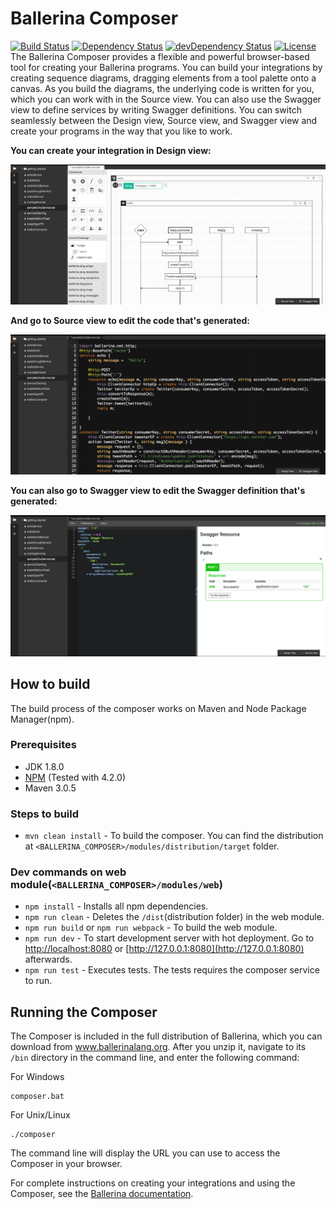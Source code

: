 # Ballerina Composer
[![Build Status](https://wso2.org/jenkins/job/ballerinalang/job/composer/badge/icon)](https://wso2.org/jenkins/job/ballerinalang/job/composer/)  [![Dependency Status](https://david-dm.org/ballerinalang/composer.svg)](https://david-dm.org/ballerinalang/composer)  [![devDependency Status](https://david-dm.org/ballerinalang/composer/dev-status.svg)](https://david-dm.org/ballerinalang/composer#info=devDependencies)  [![License](https://img.shields.io/badge/License-Apache%202.0-blue.svg)](https://opensource.org/licenses/Apache-2.0)  
The Ballerina Composer provides a flexible and powerful browser-based tool for creating your Ballerina programs. You can build your integrations by creating sequence diagrams, dragging elements from a tool palette onto a canvas. As you build the diagrams, the underlying code is written for you, which you can work with in the Source view. You can also use the Swagger view to define services by writing Swagger definitions. You can switch seamlessly between the Design view, Source view, and Swagger view and create your programs in the way that you like to work.

**You can create your integration in Design view:**

![alt text](./docs/images/DesignView.png?raw=true "Design view")

**And go to Source view to edit the code that's generated:**

![alt text](./docs/images/SourceView.png?raw=true "Source view")

**You can also go to Swagger view to edit the Swagger definition that's generated:**

![alt text](./docs/images/SwaggerView.png?raw=true "Swagger view")

## How to build
The build process of the composer works on Maven and Node Package Manager(npm).

### Prerequisites
* JDK 1.8.0  
* [NPM](https://docs.npmjs.com/getting-started/installing-node) (Tested with 4.2.0)   
* Maven 3.0.5  

### Steps to build
* `mvn clean install` - To build the composer. You can find the distribution at `<BALLERINA_COMPOSER>/modules/distribution/target` folder.  

### Dev commands on web module(`<BALLERINA_COMPOSER>/modules/web`)
* `npm install` - Installs all npm dependencies.
* `npm run clean` - Deletes the `/dist`(distribution folder) in the web module.  
* `npm run build` or `npm run webpack` - To build the web module.  
* `npm run dev` - To start development server with hot deployment. Go to [http://localhost:8080](http://localhost:8080) or [http://127.0.0.1:8080](http://127.0.0.1:8080) afterwards.
* `npm run test` - Executes tests. The tests requires the composer service to run.    

## Running the Composer

The Composer is included in the full distribution of Ballerina, which you can download from www.ballerinalang.org. After you unzip it, navigate to its `/bin` directory in the command line, and enter the following command:

For Windows
```
composer.bat
```

For Unix/Linux
```
./composer
```

The command line will display the URL you can use to access the Composer in your browser.

For complete instructions on creating your integrations and using the Composer, see the [Ballerina documentation](http://ballerinalang.org/documentation/).
